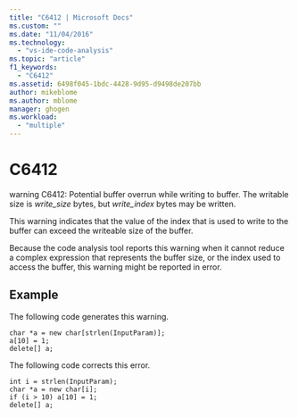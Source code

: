 ```yaml
---
title: "C6412 | Microsoft Docs"
ms.custom: ""
ms.date: "11/04/2016"
ms.technology: 
  - "vs-ide-code-analysis"
ms.topic: "article"
f1_keywords: 
  - "C6412"
ms.assetid: 6498f045-1bdc-4428-9d95-d9498de207bb
author: mikeblome
ms.author: mblome
manager: ghogen
ms.workload: 
  - "multiple"
---
```

# C6412
warning C6412: Potential buffer overrun while writing to buffer. The writable size is *write_size* bytes, but *write_index* bytes may be written.  
  
 This warning indicates that the value of the index that is used to write to the buffer can exceed the writeable size of the buffer.  
  
 Because the code analysis tool reports this warning when it cannot reduce a complex expression that represents the buffer size, or the index used to access the buffer, this warning might be reported in error.  
  
## Example  
 The following code generates this warning.  
  
```  
char *a = new char[strlen(InputParam)];  
a[10] = 1;  
delete[] a;  
```  
  
 The following code corrects this error.  
  
```  
int i = strlen(InputParam);  
char *a = new char[i];  
if (i > 10) a[10] = 1;  
delete[] a;  
```